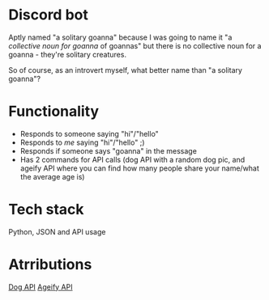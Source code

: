 # Discord bot
Aptly named "a solitary goanna" because I was going to name it "a *collective noun for goanna* of goannas" but there is no collective noun for a goanna - they're solitary creatures.

So of course, as an introvert myself, what better name than "a solitary goanna"?

# Functionality
- Responds to someone saying "hi"/"hello"
- Responds to *me* saying "hi"/"hello" ;)
- Responds if someone says "goanna" in the message
- Has 2 commands for API calls (dog API with a random dog pic, and ageify API where you can find how many people share your name/what the average age is)

# Tech stack
Python, JSON and API usage

# Atrributions
[Dog API](https://dog.ceo/dog-api/)
[Ageify API](https://agify.io/)

